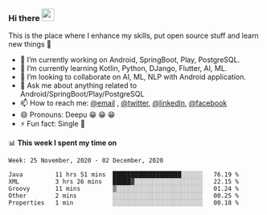 ### Hi there <img src="https://media.giphy.com/media/hvRJCLFzcasrR4ia7z/giphy.gif" width="25px">
This is the place where I enhance my skills, put open source stuff and learn new things :rofl:

- 🔭 I’m currently working on Android, SpringBoot, Play, PostgreSQL. 
- 🌱 I’m currently learning Kotlin, Python, DJango, Flutter, AI, ML.
- 👯 I’m looking to collaborate on AI, ML, NLP with Android application.
- 💬 Ask me about anything related to Android/SpringBoot/Play/PostgreSQL
- 📫 How to reach me: [@email](deepakgupta7403@gmail.com) , [@twitter](https://twitter.com/deepakgupta7403), [@linkedln](https://in.linkedin.com/in/deepak-gupta-23b3b1113), [@facebook](https://facebook.com/deepakgupta7403)
- 😄 Pronouns: Deepu :grin: :grin: :grin:
- ⚡ Fun fact: Single :grimacing:

📊 **This week I spent my time on**

<!--START_SECTION:waka-->
```text
Week: 25 November, 2020 - 02 December, 2020

Java         11 hrs 51 mins  ███████████████████░░░░░░   76.19 % 
XML          3 hrs 26 mins   █████▓░░░░░░░░░░░░░░░░░░░   22.15 % 
Groovy       11 mins         ▒░░░░░░░░░░░░░░░░░░░░░░░░   01.24 % 
Other        2 mins          ░░░░░░░░░░░░░░░░░░░░░░░░░   00.25 % 
Properties   1 min           ░░░░░░░░░░░░░░░░░░░░░░░░░   00.18 % 
```
<!--END_SECTION:waka-->
